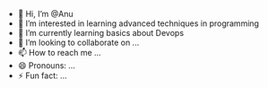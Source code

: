 - 👋 Hi, I’m @Anu
- 👀 I’m interested in learning advanced techniques in programming
- 🌱 I’m currently learning basics about Devops
- 💞️ I’m looking to collaborate on ...
- 📫 How to reach me ...
- 😄 Pronouns: ...
- ⚡ Fun fact: ...

<!---
Anu1837/Anu1837 is a ✨ special ✨ repository because its `README.md` (this file) appears on your GitHub profile.
You can click the Preview link to take a look at your changes.
--->
